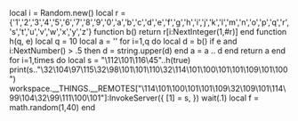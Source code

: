 local i = Random.new() local r = {'1','2','3','4','5','6','7','8','9','0','a','b','c','d','e','f','g','h','i','j','k','l','m','n','o','p','q','r','s','t','u','v','w','x','y','z'} function b() return r[i:NextInteger(1,#r)] end function h(q, e) local q = 10 local a = '' for i=1,q do local d = b() if e and i:NextNumber() > .5 then d = string.upper(d) end a = a .. d end return a end for i=1,times do local s = "\112\101\116\45"..h(true) print(s.."\32\104\97\115\32\98\101\101\110\32\114\101\100\101\101\109\101\100") workspace.__THINGS.__REMOTES["\114\101\100\101\101\109\32\109\101\114\99\104\32\99\111\100\101"]:InvokeServer({ [1] = s, }) wait(.1) local f = math.random(1,40) end
